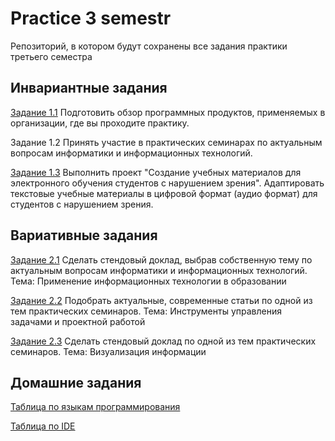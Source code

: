 # Practice 3 semestr

Репозиторий, в котором будут сохранены все задания практики третьего семестра

## Инвариантные задания

[Задание 1.1](https://github.com/EgorChalapko/Practice-3-semestr/blob/master/%D0%97%D0%B0%D0%B4%D0%B0%D0%BD%D0%B8%D0%B5%201.1.pdf) Подготовить  обзор программных продуктов, применяемых в организации, где вы проходите практику.

Задание 1.2 Принять участие в практических семинарах по актуальным вопросам информатики и информационных технологий.

[Задание 1.3](https://github.com/EgorChalapko/Practice-3-semestr/blob/master/%D0%97%D0%B0%D0%B4%D0%B0%D0%BD%D0%B8%D0%B5%201.3.mp3) Выполнить проект "Создание учебных материалов для электронного обучения студентов с нарушением зрения". Адаптировать текстовые учебные материалы в цифровой формат (аудио формат) для студентов с нарушением зрения.

## Вариативные задания

[Задание 2.1](https://github.com/EgorChalapko/Practice-3-semestr/blob/master/%D0%97%D0%B0%D0%B4%D0%B0%D0%BD%D0%B8%D0%B5%202.1.pdf) Сделать стендовый доклад, выбрав собственную тему по актуальным вопросам  информатики и информационных технологий. Тема: Применение информационных технологии в образовании

[Задание 2.2](https://github.com/EgorChalapko/Practice-3-semestr/blob/master/%D0%97%D0%B0%D0%B4%D0%B0%D0%BD%D0%B8%D0%B5%202.2.pdf) Подобрать актуальные, современные статьи по одной из тем практических семинаров. Тема: Инструменты управления задачами и проектной работой 

[Задание 2.3](https://github.com/EgorChalapko/Practice-3-semestr/blob/master/%D0%97%D0%B0%D0%B4%D0%B0%D0%BD%D0%B8%D0%B5%202.3.pdf) Сделать стендовый доклад по одной из тем практических семинаров. Тема: Визуализация информации

## Домашние задания

[Таблица по языкам программирования](https://github.com/EgorChalapko/Practice-3-semestr/blob/master/%D0%97%D0%B0%D0%B4%D0%B0%D0%BD%D0%B8%D0%B5%201.2%20(%D0%A2%D0%B0%D0%B1%D0%BB%D0%B8%D1%86%D0%B0%20%D1%81%D1%80%D0%B0%D0%B2%D0%BD%D0%B5%D0%BD%D0%B8%D1%8F%20%D0%AF%D0%B7%D1%8B%D0%BA%D0%BE%D0%B2).pdf)

[Таблица по IDE](https://github.com/EgorChalapko/Practice-3-semestr/blob/master/%D0%97%D0%B0%D0%B4%D0%B0%D0%BD%D0%B8%D0%B5%201.2%20(%D0%A2%D0%B0%D0%B1%D0%BB%D0%B8%D1%86%D0%B0%20Ide).pdf)
